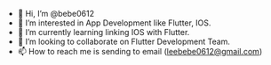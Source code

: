 - 👋 Hi, I’m @bebe0612
- 👀 I’m interested in App Development like Flutter, IOS.
- 🌱 I’m currently learning linking IOS with Flutter.
- 💞️ I’m looking to collaborate on Flutter Development Team.
- 📫 How to reach me is sending to email (leebebe0612@gmail.com)

<!---
bebe0612/bebe0612 is a ✨ special ✨ repository because its `README.md` (this file) appears on your GitHub profile.
You can click the Preview link to take a look at your changes.
--->
